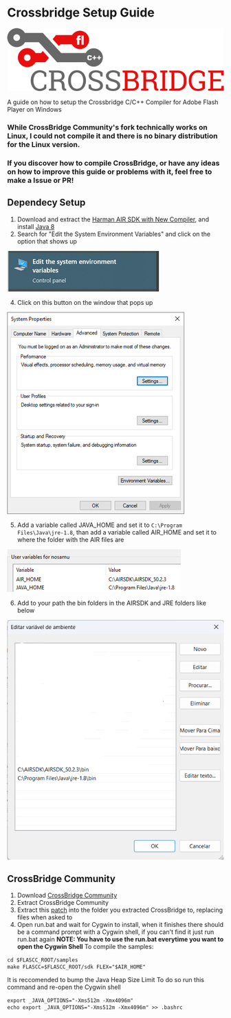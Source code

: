 # Crossbridge Setup Guide
![enter image description here](https://raw.githubusercontent.com/Fancy2209/fancy2209.github.io/main/crossbridge.io/design/crossbridge-170h.png)

A guide on how to setup the Crossbridge C/C++ Compiler for Adobe Flash Player on Windows

### While CrossBridge Community's fork technically works on Linux, I could not compile it and there is no binary distribution for the Linux version.
### If you discover how to compile CrossBridge, or have any ideas on how to improve this guide or problems with it, feel free to make a Issue or PR!

## Dependecy Setup
1. Download and extract the [Harman AIR SDK with New Compiler](https://airsdk.harman.com/download), and install [Java 8](https://www.java.com/download/)
2. Search for "Edit the System Environment Variables" and click on the option that shows up
   
![enter image description here](https://github.com/Fancy2209/Crossbridge-Setup-Guide/blob/main/System%20Variables.png?raw=true)

4. Click on this button on the window that pops up
   
![enter image description here](https://github.com/Fancy2209/Crossbridge-Setup-Guide/blob/main/Sys%20Vars.png?raw=true)

5. Add a variable called JAVA_HOME and set it to ``C:\Program Files\Java\jre-1.8``, than add a variable called AIR_HOME and set it to where the folder with the AIR files are
   
![enter image description here](https://github.com/Fancy2209/Crossbridge-Setup-Guide/blob/main/Sys%20Vars%204.png?raw=true)

6. Add to your path the bin folders in the AIRSDK and JRE folders like below
   
![enter image description here](https://github.com/Fancy2209/Crossbridge-Setup-Guide/blob/main/Sys%20Vars%203.png?raw=true)

## CrossBridge Community
1. Download [CrossBridge Community](http://sourceforge.net/projects/crossbridge-community/files/15.0.0/CrossBridge_15.0.0.3.zip/download)
2. Extract CrossBridge Community
3. Extract this [patch](https://github.com/Fancy2209/Crossbridge-Setup-Guide/raw/main/CrossBridge_Patch.zip) into the folder you extracted CrossBridge to, replacing files when asked to
4. Open run.bat and wait for Cygwin to install, when it finishes there should be a command prompt with a Cygwin shell, if you can't find it just run run.bat again
**NOTE: You have to use the run.bat everytime you want to open the Cygwin Shell**
To compile the samples:
```
cd $FLASCC_ROOT/samples
make FLASCC=$FLASCC_ROOT/sdk FLEX="$AIR_HOME"
```
It is reccomended to bump the Java Heap Size Limit
To do so run this command and re-open the Cygwin shell
```
export _JAVA_OPTIONS="-Xms512m -Xmx4096m"
echo export _JAVA_OPTIONS="-Xms512m -Xmx4096m" >> .bashrc
```

